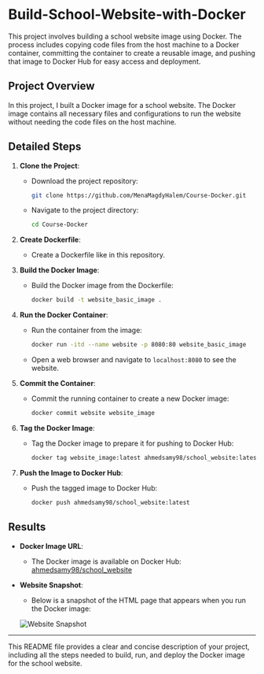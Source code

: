 
# Build-School-Website-with-Docker

This project involves building a school website image using Docker. The process includes copying code files from the host machine to a Docker container, committing the container to create a reusable image, and pushing that image to Docker Hub for easy access and deployment.

## Project Overview

In this project, I built a Docker image for a school website. The Docker image contains all necessary files and configurations to run the website without needing the code files on the host machine.

## Detailed Steps

1. **Clone the Project**:
   - Download the project repository:
     ```bash
     git clone https://github.com/MenaMagdyHalem/Course-Docker.git
     ```
   - Navigate to the project directory:
     ```bash
     cd Course-Docker
     ```

2. **Create Dockerfile**:
   - Create a Dockerfile like in this repository.

3. **Build the Docker Image**:
   - Build the Docker image from the Dockerfile:
     ```bash
     docker build -t website_basic_image .
     ```

4. **Run the Docker Container**:
   - Run the container from the image:
     ```bash
     docker run -itd --name website -p 8080:80 website_basic_image
     ```
   - Open a web browser and navigate to `localhost:8080` to see the website.

5. **Commit the Container**:
   - Commit the running container to create a new Docker image:
     ```bash
     docker commit website website_image
     ```

6. **Tag the Docker Image**:
   - Tag the Docker image to prepare it for pushing to Docker Hub:
     ```bash
     docker tag website_image:latest ahmedsamy98/school_website:latest
     ```

7. **Push the Image to Docker Hub**:
   - Push the tagged image to Docker Hub:
     ```bash
     docker push ahmedsamy98/school_website:latest
     ```

## Results

- **Docker Image URL**:
  - The Docker image is available on Docker Hub: [ahmedsamy98/school_website](https://hub.docker.com/repository/docker/ahmedsamy98/school_website/general)
  
- **Website Snapshot**:
  - Below is a snapshot of the HTML page that appears when you run the Docker image:

  ![Website Snapshot](website_snapshot.png)

---

This README file provides a clear and concise description of your project, including all the steps needed to build, run, and deploy the Docker image for the school website.
